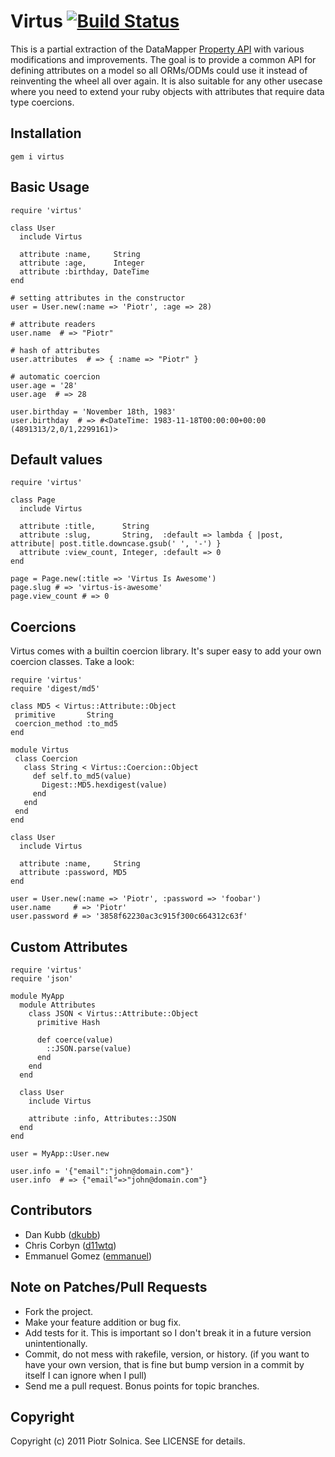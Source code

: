 # Virtus [![Build Status](http://travis-ci.org/solnic/virtus.png)](http://travis-ci.org/solnic/virtus)

This is a partial extraction of the DataMapper [Property
API](http://rubydoc.info/github/datamapper/dm-core/master/DataMapper/Property)
with various modifications and improvements. The goal is to provide a common API
for defining attributes on a model so all ORMs/ODMs could use it instead of
reinventing the wheel all over again. It is also suitable for any other
usecase where you need to extend your ruby objects with attributes that require
data type coercions.

## Installation

    gem i virtus

## Basic Usage

    require 'virtus'

    class User
      include Virtus

      attribute :name,     String
      attribute :age,      Integer
      attribute :birthday, DateTime
    end

    # setting attributes in the constructor
    user = User.new(:name => 'Piotr', :age => 28)

    # attribute readers
    user.name  # => "Piotr"

    # hash of attributes
    user.attributes  # => { :name => "Piotr" }

    # automatic coercion
    user.age = '28'
    user.age  # => 28

    user.birthday = 'November 18th, 1983'
    user.birthday  # => #<DateTime: 1983-11-18T00:00:00+00:00 (4891313/2,0/1,2299161)>

## Default values

    require 'virtus'

    class Page
      include Virtus

      attribute :title,      String
      attribute :slug,       String,  :default => lambda { |post, attribute| post.title.downcase.gsub(' ', '-') }
      attribute :view_count, Integer, :default => 0
    end

    page = Page.new(:title => 'Virtus Is Awesome')
    page.slug # => 'virtus-is-awesome'
    page.view_count # => 0

## Coercions

Virtus comes with a builtin coercion library. It's super easy to add your own
coercion classes. Take a look:

    require 'virtus'
    require 'digest/md5'

    class MD5 < Virtus::Attribute::Object
     primitive       String
     coercion_method :to_md5
    end

    module Virtus
     class Coercion
       class String < Virtus::Coercion::Object
         def self.to_md5(value)
           Digest::MD5.hexdigest(value)
         end
       end
     end
    end

    class User
      include Virtus

      attribute :name,     String
      attribute :password, MD5
    end

    user = User.new(:name => 'Piotr', :password => 'foobar')
    user.name     # => 'Piotr'
    user.password # => '3858f62230ac3c915f300c664312c63f'

## Custom Attributes

    require 'virtus'
    require 'json'

    module MyApp
      module Attributes
        class JSON < Virtus::Attribute::Object
          primitive Hash

          def coerce(value)
            ::JSON.parse(value)
          end
        end
      end

      class User
        include Virtus

        attribute :info, Attributes::JSON
      end
    end

    user = MyApp::User.new

    user.info = '{"email":"john@domain.com"}'
    user.info  # => {"email"=>"john@domain.com"}

## Contributors

* Dan Kubb ([dkubb](https://github.com/dkubb))
* Chris Corbyn ([d11wtq](https://github.com/d11wtq))
* Emmanuel Gomez ([emmanuel](https://github.com/emmanuel))

## Note on Patches/Pull Requests

* Fork the project.
* Make your feature addition or bug fix.
* Add tests for it. This is important so I don't break it in a
  future version unintentionally.
* Commit, do not mess with rakefile, version, or history.
  (if you want to have your own version, that is fine but bump version in a commit by itself I can ignore when I pull)
* Send me a pull request. Bonus points for topic branches.

## Copyright

Copyright (c) 2011 Piotr Solnica. See LICENSE for details.
